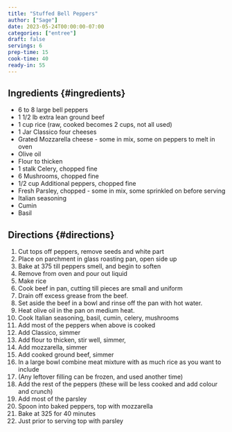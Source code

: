 ```yaml
---
title: "Stuffed Bell Peppers"
author: ["Sage"]
date: 2023-05-24T00:00:00-07:00
categories: ["entree"]
draft: false
servings: 6
prep-time: 15
cook-time: 40
ready-in: 55
---
```


## Ingredients {#ingredients}

-   6 to 8 large bell peppers
-   1 1/2 lb extra lean ground beef
-   1 cup rice (raw, cooked becomes 2 cups, not all used)
-   1 Jar Classico four cheeses
-   Grated Mozzarella cheese - some in mix, some on peppers to melt in oven
-   Olive oil
-   Flour to thicken
-   1 stalk Celery, chopped fine
-   6 Mushrooms, chopped fine
-   1/2 cup Additional peppers, chopped fine
-   Fresh Parsley, chopped - some in mix, some sprinkled on before serving
-   Italian seasoning
-   Cumin
-   Basil


## Directions {#directions}

1.  Cut tops off peppers, remove seeds and white part
2.  Place on parchment in glass roasting pan, open side up
3.  Bake at 375 till peppers smell, and begin to soften
4.  Remove from oven and pour out liquid
5.  Make rice
6.  Cook beef in pan, cutting till pieces are small and uniform
7.  Drain off excess grease from the beef.
8.  Set aside the beef in a bowl and rinse off the pan with hot water.
9.  Heat olive oil in the pan on medium heat.
10. Cook Italian seasoning, basil, cumin, celery, mushrooms
11. Add most of the peppers when above is cooked
12. Add Classico, simmer
13. Add flour to thicken, stir well, simmer,
14. Add mozzarella, simmer
15. Add cooked ground beef, simmer
16. In a large bowl combine meat mixture with as much rice as you want to include
17. (Any leftover filling can be frozen, and used another time)
18. Add the rest of the peppers (these will be less cooked and add colour and crunch)
19. Add most of the parsley
20. Spoon into baked peppers, top with mozzarella
21. Bake at 325 for 40 minutes
22. Just prior to serving top with parsley